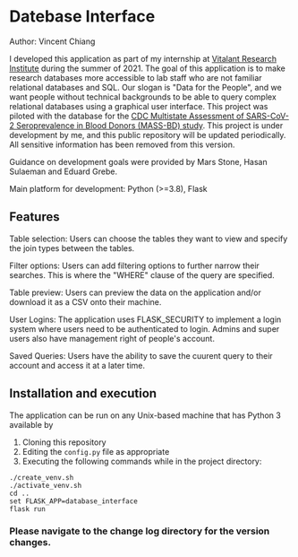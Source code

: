 # Datebase Interface

Author: Vincent Chiang

I developed this application as part of my internship at [Vitalant Research Institute](https://research.vitalant.org) during the summer of 2021. The goal of this application is to make research databases more accessible to lab staff who are not familiar relational databases and SQL. Our slogan is "Data for the People", and we want people without technical backgrounds to be able to query complex relational databases using a graphical user interface. This project was piloted with the database for the [CDC Multistate Assessment of SARS-CoV-2 Seroprevalence in Blood Donors (MASS-BD) study](https://www.cdc.gov/coronavirus/2019-ncov/cases-updates/blood-bank-serosurvey.html). This project is under development by me, and this public repository will be updated periodically. All sensitive information has been removed from this version.

Guidance on development goals were provided by Mars Stone, Hasan Sulaeman and Eduard Grebe.

Main platform for development: Python (>=3.8), Flask

## Features

Table selection: Users can choose the tables they want to view and specify the join types between the tables.

Filter options: Users can add filtering options to further narrow their searches. This is where the "WHERE" clause of the query are specified.

Table preview: Users can preview the data on the application and/or download it as a CSV onto their machine.

User Logins: The application uses FLASK_SECURITY to implement a login system where users need to be authenticated to login. Admins and super users also have management right of people's account.

Saved Queries: Users have the ability to save the cuurent query to their account and access it at a later time.

## Installation and execution

The application can be run on any Unix-based machine that has Python 3 available by 

1. Cloning this repository
2. Editing the `config.py` file as appropriate
3. Executing the following commands while in the project directory:

```
./create_venv.sh
./activate_venv.sh
cd ..
set FLASK_APP=database_interface
flask run
```

### Please navigate to the change log directory for the version changes.
